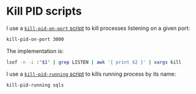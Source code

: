 # Kill PID scripts

I use a [`kill-pid-on-port` script](https://github.com/croaky/laptop/blob/main/bin/kill-pid-on-port)
to kill processes listening on a given port:

```bash
kill-pid-on-port 3000
```

The implementation is:

```bash
lsof -n -i :"$1" | grep LISTEN | awk '{ print $2 }' | xargs kill
```

I use a [`kill-pid-running`
script](https://github.com/croaky/laptop/blob/main/bin/kill-pid-running)
to kills running process by its name:

```bash
kill-pid-running sqls
```
